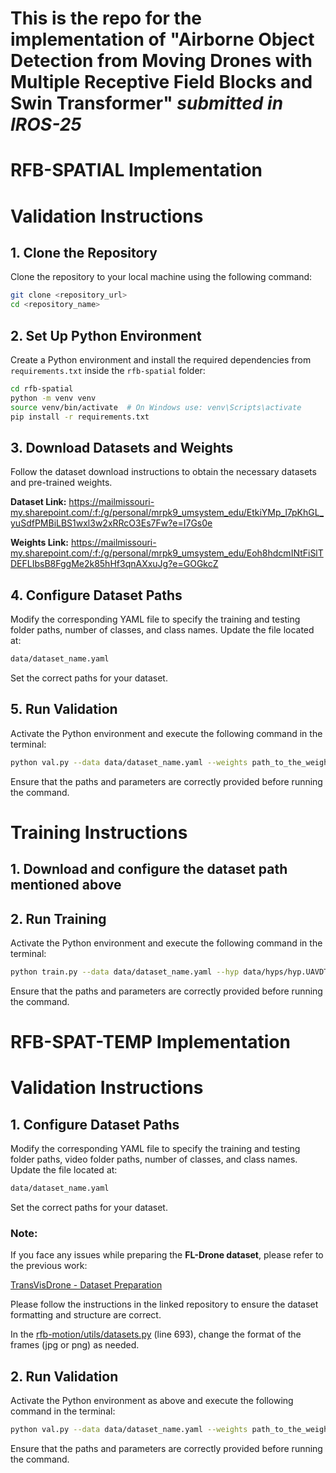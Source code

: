 
# This is the repo for the implementation of "Airborne Object Detection from Moving Drones with Multiple Receptive Field Blocks and Swin Transformer" _submitted in IROS-25_

# RFB-SPATIAL Implementation

# Validation Instructions

## 1. Clone the Repository
Clone the repository to your local machine using the following command:
```bash
git clone <repository_url>
cd <repository_name>
```

## 2. Set Up Python Environment
Create a Python environment and install the required dependencies from `requirements.txt` inside the `rfb-spatial` folder:
```bash
cd rfb-spatial
python -m venv venv
source venv/bin/activate  # On Windows use: venv\Scripts\activate
pip install -r requirements.txt
```

## 3. Download Datasets and Weights
Follow the dataset download instructions to obtain the necessary datasets and pre-trained weights. 

**Dataset Link:** https://mailmissouri-my.sharepoint.com/:f:/g/personal/mrpk9_umsystem_edu/EtkiYMp_l7pKhGL_yuSdfPMBiLBS1wxl3w2xRRcO3Es7Fw?e=I7Gs0e

**Weights Link:** https://mailmissouri-my.sharepoint.com/:f:/g/personal/mrpk9_umsystem_edu/Eoh8hdcmINtFiSlTDEFLIbsB8FggMe2k85hHf3qnAXxuJg?e=GOGkcZ

## 4. Configure Dataset Paths
Modify the corresponding YAML file to specify the training and testing folder paths, number of classes, and class names. Update the file located at:
```bash
data/dataset_name.yaml
```
Set the correct paths for your dataset.

## 5. Run Validation
Activate the Python environment and execute the following command in the terminal:
```bash
python val.py --data data/dataset_name.yaml --weights path_to_the_weight --img provide_img_size --batch 1 --name experiment_name
```
Ensure that the paths and parameters are correctly provided before running the command.

# Training Instructions

## 1. Download and configure the dataset path mentioned above

## 2. Run Training
Activate the Python environment and execute the following command in the terminal:
```bash
python train.py --data data/dataset_name.yaml --hyp data/hyps/hyp.UAVDT.yaml --img 1280 --device 0,1 --batch 8 --cfg models/rf-aod.yaml --epoch 300 --adam --name experiment_name 
```
Ensure that the paths and parameters are correctly provided before running the command.

# RFB-SPAT-TEMP Implementation

# Validation Instructions

## 1. Configure Dataset Paths
Modify the corresponding YAML file to specify the training and testing folder paths, video folder paths, number of classes, and class names. Update the file located at:
```bash
data/dataset_name.yaml
```
Set the correct paths for your dataset. 

### Note: 

If you face any issues while preparing the **FL-Drone dataset**, please refer to the previous work:

[TransVisDrone - Dataset Preparation](https://github.com/tusharsangam/TransVisDrone)

Please follow the instructions in the linked repository to ensure the dataset formatting and structure are correct. 

In the [rfb-motion/utils/datasets.py](https://github.com/hasiburrahman875/rfbstruavdetv1/blob/main/rfb-motion/utils/datasets.py) (line 693), change the format of the frames (jpg or png) as needed.


## 2. Run Validation

Activate the Python environment as above and execute the following command in the terminal:

```bash
python val.py --data data/dataset_name.yaml --weights path_to_the_weight --img provide_img_size --batch 1 --num-frame 5 --name experiment_name
```
Ensure that the paths and parameters are correctly provided before running the command.



